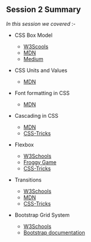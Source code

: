 ## Session 2 Summary

_In this session we covered_ :-

- CSS Box Model 
    - [W3Scools](https://www.w3schools.com/css/css_boxmodel.asp) 
    - [MDN](https://developer.mozilla.org/en-US/docs/Learn/CSS/Introduction_to_CSS/Box_model) 
    - [Medium](https://medium.com/launch-school/https-medium-com-dembasiby-understanding-the-css-box-model-b005a82593a6)

- CSS Units and Values 
    - [MDN](https://developer.mozilla.org/en-US/docs/Learn/CSS/Introduction_to_CSS/Values_and_units)

- Font formatting in CSS 
    - [MDN](https://developer.mozilla.org/en-US/docs/Learn/CSS/Styling_text/Fundamentals)
- Cascading in CSS 
    - [MDN](https://developer.mozilla.org/en-US/docs/Web/CSS/Cascade) 
    - [CSS-Tricks](https://css-tricks.com/the-c-in-css-the-cascade/)
- Flexbox 
    - [W3Schools](https://www.w3schools.com/css/css3_flexbox.asp) 
    - [Froggy Game](https://flexboxfroggy.com/) 
    - [CSS-Tricks](https://css-tricks.com/snippets/css/a-guide-to-flexbox/)
- Transitions 
    - [W3Schools](https://www.w3schools.com/css/css3_transitions.asp) 
    - [MDN](https://developer.mozilla.org/en-US/docs/Web/CSS/CSS_Transitions/Using_CSS_transitions) 
    - [CSS-Tricks](https://css-tricks.com/almanac/properties/t/transition/)
- Bootstrap Grid System 
    - [W3Schools](https://www.w3schools.com/bootstrap/bootstrap_grid_system.asp) 
    - [Bootstrap documentation](https://getbootstrap.com/docs/4.0/layout/grid/)
